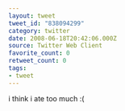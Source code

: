 ```yaml
---
layout: tweet
tweet_id: "838094299"
category: twitter
date: 2008-06-18T20:42:06.000Z
source: Twitter Web Client
favorite_count: 0
retweet_count: 0
tags:
- tweet
---
```


i think i ate too much :(
